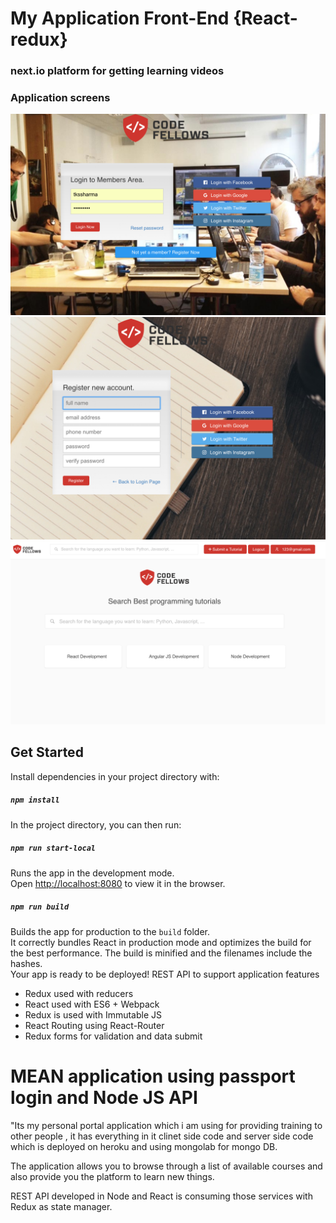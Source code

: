 # My Application Front-End {React-redux}
### next.io platform for getting learning videos

### Application screens
![alt text](screens/01.png "")
![alt text](screens/02.png "")
![alt text](screens/03.png "")

## Get Started
Install dependencies in your project directory with:
##### `npm install`

In the project directory, you can then run:
 ##### `npm run start-local`

Runs the app in the development mode.<br>
Open [http://localhost:8080](http://localhost:8080) to view it in the browser.
 ##### `npm run build`

Builds the app for production to the `build` folder.<br>
It correctly bundles React in production mode and optimizes the build for the best performance.
The build is minified and the filenames include the hashes.<br>
Your app is ready to be deployed!
REST API to support application features

  - Redux used with reducers
  - React used with ES6 + Webpack
  - Redux is used with Immutable JS
  - React Routing using React-Router
  - Redux forms for validation and data submit

# MEAN application using passport login and Node JS API #

"Its my personal portal application which i am using for providing training to other people , it has everything in it clinet side code and server side code which is deployed on heroku and using mongolab for mongo DB.

The application allows you to browse through a list of available courses and also provide you the platform to learn new things.

REST API developed in Node and React is consuming those services with Redux as state manager.
